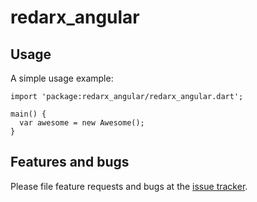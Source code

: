 # redarx_angular



## Usage

A simple usage example:

    import 'package:redarx_angular/redarx_angular.dart';

    main() {
      var awesome = new Awesome();
    }

## Features and bugs

Please file feature requests and bugs at the [issue tracker][tracker].

[tracker]: http://example.com/issues/replaceme
